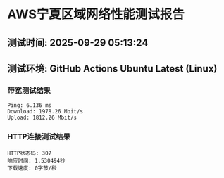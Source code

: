 # AWS宁夏区域网络性能测试报告
## 测试时间: 2025-09-29 05:13:24
## 测试环境: GitHub Actions Ubuntu Latest (Linux)

### 带宽测试结果
```
Ping: 6.136 ms
Download: 1978.26 Mbit/s
Upload: 1812.26 Mbit/s
```

### HTTP连接测试结果
```
HTTP状态码: 307
响应时间: 1.530494秒
下载速度: 0字节/秒
```

